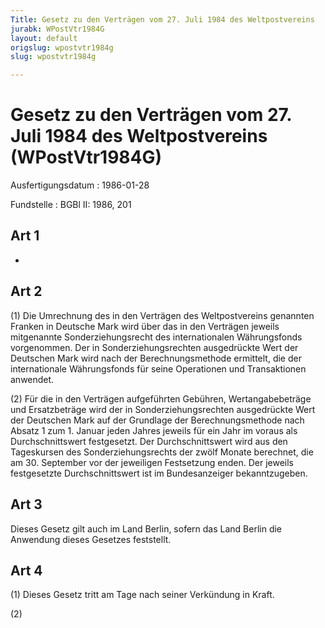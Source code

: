 ```yaml
---
Title: Gesetz zu den Verträgen vom 27. Juli 1984 des Weltpostvereins
jurabk: WPostVtr1984G
layout: default
origslug: wpostvtr1984g
slug: wpostvtr1984g

---
```


# Gesetz zu den Verträgen vom 27. Juli 1984 des Weltpostvereins (WPostVtr1984G)

Ausfertigungsdatum
:   1986-01-28

Fundstelle
:   BGBl II: 1986, 201

## Art 1

-

## Art 2

(1) Die Umrechnung des in den Verträgen des Weltpostvereins genannten
Franken in Deutsche Mark wird über das in den Verträgen jeweils
mitgenannte Sonderziehungsrecht des internationalen Währungsfonds
vorgenommen. Der in Sonderziehungsrechten ausgedrückte Wert der
Deutschen Mark wird nach der Berechnungsmethode ermittelt, die der
internationale Währungsfonds für seine Operationen und Transaktionen
anwendet.

(2) Für die in den Verträgen aufgeführten Gebühren, Wertangabebeträge
und Ersatzbeträge wird der in Sonderziehungsrechten ausgedrückte Wert
der Deutschen Mark auf der Grundlage der Berechnungsmethode nach
Absatz 1 zum 1. Januar jeden Jahres jeweils für ein Jahr im voraus als
Durchschnittswert festgesetzt. Der Durchschnittswert wird aus den
Tageskursen des Sonderziehungsrechts der zwölf Monate berechnet, die
am 30. September vor der jeweiligen Festsetzung enden. Der jeweils
festgesetzte Durchschnittswert ist im Bundesanzeiger bekanntzugeben.

## Art 3

Dieses Gesetz gilt auch im Land Berlin, sofern das Land Berlin die
Anwendung dieses Gesetzes feststellt.

## Art 4

(1) Dieses Gesetz tritt am Tage nach seiner Verkündung in Kraft.

(2)

